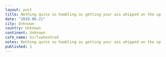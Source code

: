 ```yaml
---
layout: post
title: Nothing quite so humbling as getting your ass whipped on the up track by your little sister and her buddy #girlswhoshred #beastmode
date: "2019-06-21"
city: Unknown
country: Unknown
continent: Unknown
cafe_name: Girlswhoshred
notes: Nothing quite so humbling as getting your ass whipped on the up track by your little sister and her buddy #girlswhoshred #beastmode
published: 1
---
```

